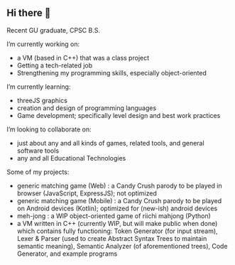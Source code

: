 ## Hi there 👋

Recent GU graduate, CPSC B.S.

I’m currently working on:
  - a VM (based in C++) that was a class project
  - Getting a tech-related job
  - Strengthening my programming skills, especially object-oriented
  
I’m currently learning:
  - threeJS graphics
  - creation and design of programming languages
  - Game development; specifically level design and best work practices

I’m looking to collaborate on:
  - just about any and all kinds of games, related tools, and general software tools
  - any and all Educational Technologies

Some of my projects:
- generic matching game (Web) : a Candy Crush parody to be played in browser (JavaScript, ExpressJS); not optimized
- generic matching game (Mobile) : a Candy Crush parody to be played on Android devices (Kotlin); optimized for (new-ish) android devices
- meh-jong : a WIP object-oriented game of riichi mahjong (Python)
- a VM written in C++ (currently WIP, but will make public when done) which contains fully functioning: Token Generator (for input stream), Lexer & Parser (used to create Abstract Syntax Trees to maintain semantic meaning), Semantic Analyzer (of aforementioned trees), Code Generator, and example programs
